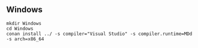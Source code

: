 ## Windows

```
mkdir Windows
cd Windows
conan install ../ -s compiler="Visual Studio" -s compiler.runtime=MDd -s arch=x86_64
```
